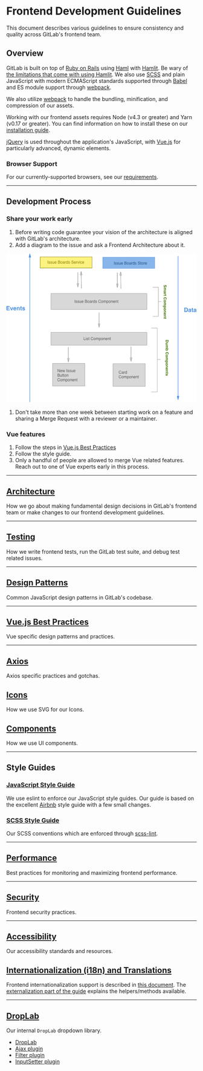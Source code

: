 # Frontend Development Guidelines

This document describes various guidelines to ensure consistency and quality
across GitLab's frontend team.

## Overview

GitLab is built on top of [Ruby on Rails][rails] using [Haml][haml] with
[Hamlit][hamlit]. Be wary of [the limitations that come with using
Hamlit][hamlit-limits]. We also use [SCSS][scss] and plain JavaScript with
modern ECMAScript standards supported through [Babel][babel] and ES module
support through [webpack][webpack].

We also utilize [webpack][webpack] to handle the bundling, minification, and
compression of our assets.

Working with our frontend assets requires Node (v4.3 or greater) and Yarn
(v0.17 or greater).  You can find information on how to install these on our
[installation guide][install].

[jQuery][jquery] is used throughout the application's JavaScript, with
[Vue.js][vue] for particularly advanced, dynamic elements.

### Browser Support

For our currently-supported browsers, see our [requirements][requirements].

---

## Development Process

### Share your work early
1. Before writing code guarantee your vision of the architecture is aligned with
GitLab's architecture.
1. Add a diagram to the issue and ask a Frontend Architecture about it.

  ![Diagram of Issue Boards Architecture](img/boards_diagram.png)

1. Don't take more than one week between starting work on a feature and
sharing a Merge Request with a reviewer or a maintainer.

### Vue features
1. Follow the steps in [Vue.js Best Practices](vue.md)
1. Follow the style guide.
1. Only a handful of people are allowed to merge Vue related features.
Reach out to one of Vue experts early in this process.


---

## [Architecture](architecture.md)
How we go about making fundamental design decisions in GitLab's frontend team
or make changes to our frontend development guidelines.

---

## [Testing](../testing_guide/frontend_testing.md)

How we write frontend tests, run the GitLab test suite, and debug test related
issues.

---

## [Design Patterns](design_patterns.md)
Common JavaScript design patterns in GitLab's codebase.

---

## [Vue.js Best Practices](vue.md)
Vue specific design patterns and practices.

---

## [Axios](axios.md)
Axios specific practices and gotchas.

## [Icons](icons.md)
How we use SVG for our Icons.

## [Components](components.md)

How we use UI components.

---

## Style Guides

### [JavaScript Style Guide](style_guide_js.md)

We use eslint to enforce our JavaScript style guides.  Our guide is based on
the excellent [Airbnb][airbnb-js-style-guide] style guide with a few small
changes.

### [SCSS Style Guide](style_guide_scss.md)

Our SCSS conventions which are enforced through [scss-lint][scss-lint].

---

## [Performance](performance.md)
Best practices for monitoring and maximizing frontend performance.

---

## [Security](security.md)
Frontend security practices.

---

## [Accessibility](accessibility.md)
Our accessibility standards and resources.

## [Internationalization (i18n) and Translations](../i18n/externalization.md)
Frontend internationalization support is described in [this document](../i18n/).
The [externalization part of the guide](../i18n/externalization.md) explains the helpers/methods available.


[rails]: http://rubyonrails.org/
[haml]: http://haml.info/
[hamlit]: https://github.com/k0kubun/hamlit
[hamlit-limits]: https://github.com/k0kubun/hamlit/blob/master/REFERENCE.md#limitations
[scss]: http://sass-lang.com/
[babel]: https://babeljs.io/
[webpack]: https://webpack.js.org/
[jquery]: https://jquery.com/
[vue]: http://vuejs.org/
[airbnb-js-style-guide]: https://github.com/airbnb/javascript
[scss-lint]: https://github.com/brigade/scss-lint
[install]: ../../install/installation.md#4-node
[requirements]: ../../install/requirements.md#supported-web-browsers

---

## [DropLab](droplab/droplab.md)
Our internal `DropLab` dropdown library.

* [DropLab](droplab/droplab.md)
* [Ajax plugin](droplab/plugins/ajax.md)
* [Filter plugin](droplab/plugins/filter.md)
* [InputSetter plugin](droplab/plugins/input_setter.md)
